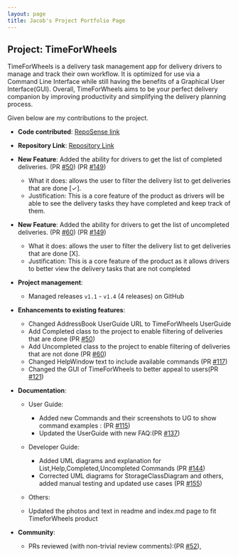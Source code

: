 ```yaml
---
layout: page
title: Jacob's Project Portfolio Page
---
```


## Project: TimeForWheels

TimeForWheels is a delivery task management app for delivery drivers
to manage and track their own workflow. It is optimized for use via
a Command Line Interface while still having the benefits of a Graphical User Interface(GUI).
Overall, TimeForWheels aims to be your perfect delivery companion by improving productivity and simplifying the 
delivery planning process.

Given below are my contributions to the project.

* **Code contributed**: [RepoSense link](https://nus-cs2103-ay2021s2.github.io/tp-dashboard/?search=Jacob-109&sort=groupTitle&sortWithin=title&timeframe=commit&mergegroup=&groupSelect=groupByRepos&breakdown=true&checkedFileTypes=docs~functional-code~test-code~other&since=2021-02-19)

* **Repository Link**:  [Repository Link](https://github.com/Jacob-109/tp)

* **New Feature**: Added the ability for drivers to get the list of completed deliveries. (PR [\#50]( https://github.com/AY2021S2-CS2103T-W10-3/tp/pull/50))
  (PR [\#149]( https://github.com/AY2021S2-CS2103T-W10-3/tp/pull/149))
   * What it does: allows the user to filter the delivery list to get deliveries that are done [✓].
   * Justification: This is a core feature of the product as drivers will be able to see the delivery tasks 
     they have completed and keep track of them.

* **New Feature**: Added the ability for drivers to get the list of uncompleted deliveries. (PR [\#60](https://github.com/AY2021S2-CS2103T-W10-3/tp/pull/60))
  (PR [\#149]( https://github.com/AY2021S2-CS2103T-W10-3/tp/pull/149))
   * What it does: allows the user to filter the delivery list to get deliveries that are done [X].
   * Justification: This is a core feature of the product as it allows drivers to better view the delivery tasks
     that are not completed

* **Project management**:
   * Managed releases `v1.1` - `v1.4` (4 releases) on GitHub

* **Enhancements to existing features**:
   * Changed AddressBook UserGuide URL to TimeForWheels UserGuide
   * Add Completed class to the project to enable filtering of deliveries that are done (PR [\#50](https://github.com/AY2021S2-CS2103T-W10-3/tp/pull/50))
   * Add Uncompleted class to the project to enable filtering of deliveries that are not done (PR [\#60](https://github.com/AY2021S2-CS2103T-W10-3/tp/pull60))
   * Changed HelpWindow text to include available commands (PR [\#117](https://github.com/AY2021S2-CS2103T-W10-3/tp/pull/117))
   * Changed the GUI of TimeForWheels to better appeal to users(PR [\#121]( https://github.com/AY2021S2-CS2103T-W10-3/tp/pull/121))

* **Documentation**:
   * User Guide:
      * Added new Commands and their screenshots to UG to show command examples : (PR [\#115](https://github.com/AY2021S2-CS2103T-W10-3/tp/pull/115))
      * Updated the UserGuide with new FAQ:(PR [\#137](https://github.com/AY2021S2-CS2103T-W10-3/tp/pull/137))
     

   * Developer Guide:
      * Added UML diagrams and explanation for List,Help,Completed,Uncompleted Commands (PR [\#144](https://github.com/AY2021S2-CS2103T-W10-3/tp/pull/144/))
      * Corrected UML diagrams for StorageClassDiagram and others, added manual testing and updated use cases (PR [\#155](https://github.com/AY2021S2-CS2103T-W10-3/tp/pull/155/))   

   *  Others:
   * Updated the photos and text in readme and index.md page to fit TimeforWheels product 


* **Community**:
   * PRs reviewed (with non-trivial review comments):(PR [\#52](https://github.com/AY2021S2-CS2103T-W10-3/tp/pull/52)),

